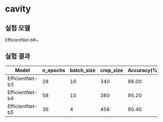 # cavity

## 실험 모델
EfficientNet-b#~

## 실험 결과
|Model|n_epochs|batch_size|crop_size|Accuracy(%)|
|--|--|--|--|--|
|EfficientNet-b3|28|16|340|88.00|
|EfficientNet-b4|58|10|380|95.20|
|EfficientNet-b5|36|4|456|90.40|
